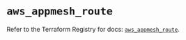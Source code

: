 # `aws_appmesh_route`

Refer to the Terraform Registry for docs: [`aws_appmesh_route`](https://registry.terraform.io/providers/hashicorp/aws/5.32.1/docs/resources/appmesh_route).
